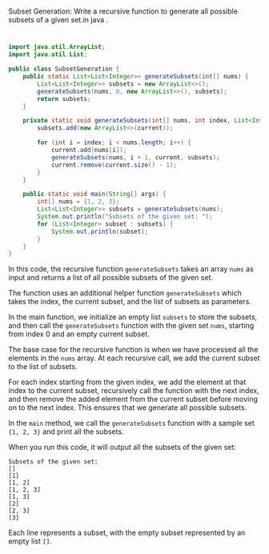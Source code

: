 #
Subset Generation: Write a recursive function to generate all possible subsets of a given set.in java .
#

```java
import java.util.ArrayList;
import java.util.List;

public class SubsetGeneration {
    public static List<List<Integer>> generateSubsets(int[] nums) {
        List<List<Integer>> subsets = new ArrayList<>();
        generateSubsets(nums, 0, new ArrayList<>(), subsets);
        return subsets;
    }

    private static void generateSubsets(int[] nums, int index, List<Integer> current, List<List<Integer>> subsets) {
        subsets.add(new ArrayList<>(current));

        for (int i = index; i < nums.length; i++) {
            current.add(nums[i]);
            generateSubsets(nums, i + 1, current, subsets);
            current.remove(current.size() - 1);
        }
    }

    public static void main(String[] args) {
        int[] nums = {1, 2, 3};
        List<List<Integer>> subsets = generateSubsets(nums);
        System.out.println("Subsets of the given set: ");
        for (List<Integer> subset : subsets) {
            System.out.println(subset);
        }
    }
}
```

In this code, the recursive function `generateSubsets` takes an array `nums` as input and returns a list of all possible subsets of the given set.

The function uses an additional helper function `generateSubsets` which takes the index, the current subset, and the list of subsets as parameters.

In the main function, we initialize an empty list `subsets` to store the subsets, and then call the `generateSubsets` function with the given set `nums`, starting from index 0 and an empty current subset.

The base case for the recursive function is when we have processed all the elements in the `nums` array. At each recursive call, we add the current subset to the list of subsets.

For each index starting from the given index, we add the element at that index to the current subset, recursively call the function with the next index, and then remove the added element from the current subset before moving on to the next index. This ensures that we generate all possible subsets.

In the `main` method, we call the `generateSubsets` function with a sample set `{1, 2, 3}` and print all the subsets.

When you run this code, it will output all the subsets of the given set:
```
Subsets of the given set: 
[]
[1]
[1, 2]
[1, 2, 3]
[1, 3]
[2]
[2, 3]
[3]
```

Each line represents a subset, with the empty subset represented by an empty list `[]`.
